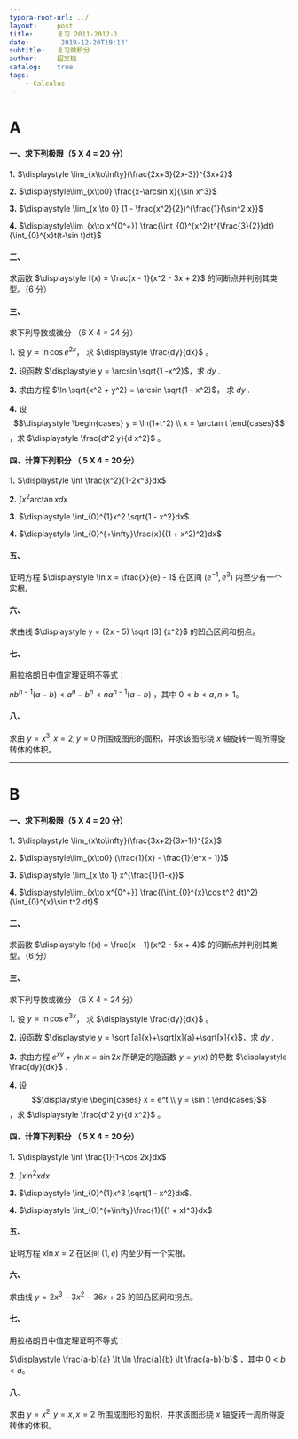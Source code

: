 ```yaml
---
typora-root-url: ../
layout:     post
title:      复习 2011-2012-1
date:       '2019-12-20T19:13'
subtitle:   复习微积分
author:     招文桃
catalog:    true
tags:
    - Calculus
---
```


# A

#### 一、求下列极限（5 X 4 = 20 分）

**1.**  $\displaystyle \lim_{x\to\infty}(\frac{2x+3}{2x-3})^{3x+2}$

**2.**  $\displaystyle\lim_{x\to0} \frac{x-\arcsin x}{\sin x^3}$

**3.**  $\displaystyle \lim_{x \to 0} (1 - \frac{x^2}{2})^{\frac{1}{\sin^2 x}}$

**4.**  $\displaystyle\lim_{x\to x^{0^+}} \frac{\int_{0}^{x^2}t^{\frac{3}{2}}dt}{\int_{0}^{x}t(t-\sin t)dt}$

<!--more-->

#### 二、

求函数 $\displaystyle f(x) = \frac{x - 1}{x^2 - 3x + 2}$ 的间断点并判别其类型。（6 分）

#### 三、

求下列导数或微分 （6 X 4 = 24 分）

**1.** 设 $\displaystyle y = \ln \cos e^{2x}$， 求 $\displaystyle \frac{dy}{dx}$ 。

**2.** 设函数 $\displaystyle  y = \arcsin \sqrt{1 -x^2}$，求 $dy$ .

**3.** 求由方程 $\ln \sqrt{x^2 + y^2} = \arcsin \sqrt{1 - x^2}$， 求 $dy$ .

**4.** 设 $$\displaystyle \begin{cases} y = \ln(1+t^2) \\ x = \arctan t \end{cases}$$，求 $\displaystyle \frac{d^2 y}{d x^2}$ 。

#### 四、计算下列积分 （ 5 X 4 = 20 分）

**1.**  $\displaystyle \int \frac{x^2}{1-2x^3}dx$ 

**2.** $\displaystyle\int x^2 \arctan x dx$ 

**3.** $\displaystyle \int_{0}^{1}x^2 \sqrt{1 - x^2}dx$.

**4.** $\displaystyle \int_{0}^{+\infty}\frac{x}{(1 + x^2)^2}dx$ 

#### 五、 

证明方程 $\displaystyle \ln x = \frac{x}{e} - 1$ 在区间 $(e^{-1}, e^3)$ 内至少有一个实根。

#### 六、

求曲线 $\displaystyle y = (2x - 5) \sqrt [3] {x^2}$ 的凹凸区间和拐点。

#### 七、

用拉格朗日中值定理证明不等式：

$nb^{n-1}(a-b) \lt a^n - b^n \lt na^{n-1}(a - b)$ ，其中 $0 \lt b \lt a, n \gt 1$。

#### 八、

求由 $y = x^3, x = 2, y = 0$ 所围成图形的面积，并求该图形绕 $x$ 轴旋转一周所得旋转体的体积。

---

# B

#### 一、求下列极限（5 X 4 = 20 分）

**1.**  $\displaystyle \lim_{x\to\infty}(\frac{3x+2}{3x-1})^{2x}$

**2.**  $\displaystyle\lim_{x\to0} (\frac{1}{x} - \frac{1}{e^x - 1})$

**3.**  $\displaystyle \lim_{x \to 1} x^{\frac{1}{1-x}}$

**4.**  $\displaystyle\lim_{x\to x^{0^+}} \frac{(\int_{0}^{x}\cos t^2 dt)^2}{\int_{0}^{x}\sin t^2 dt}$

<!--more-->

#### 二、

求函数 $\displaystyle f(x) = \frac{x - 1}{x^2 - 5x + 4}$ 的间断点并判别其类型。（6 分）

#### 三、

求下列导数或微分 （6 X 4 = 24 分）

**1.** 设 $\displaystyle y = \ln \cos e^{3x}$， 求 $\displaystyle \frac{dy}{dx}$ 。

**2.** 设函数 $\displaystyle  y = \sqrt [a]{x}+\sqrt[x]{a}+\sqrt[x]{x}$，求 $dy$ .

**3.** 求由方程 $e^{xy} + y\ln x = \sin 2x$ 所确定的隐函数 $y  = y(x)$ 的导数 $\displaystyle \frac{dy}{dx}$ .

**4.** 设 $$\displaystyle \begin{cases} x = e^t \\ y = \sin t \end{cases}$$，求 $\displaystyle \frac{d^2 y}{d x^2}$ 。

#### 四、计算下列积分 （ 5 X 4 = 20 分）

**1.**  $\displaystyle \int \frac{1}{1-\cos 2x}dx$ 

**2.** $\displaystyle\int x \ln^2 x dx$ 

**3.** $\displaystyle \int_{0}^{1}x^3 \sqrt{1 - x^2}dx$.

**4.** $\displaystyle \int_{0}^{+\infty}\frac{1}{(1 + x)^3}dx$ 

#### 五、 

证明方程 $\displaystyle x\ln x = 2$ 在区间 $(1, e)$ 内至少有一个实根。

#### 六、

求曲线 $\displaystyle y = 2x^3 - 3x^2 - 36x + 25$ 的凹凸区间和拐点。

#### 七、

用拉格朗日中值定理证明不等式：

$\displaystyle \frac{a-b}{a} \lt \ln \frac{a}{b} \lt \frac{a-b}{b}$ ，其中 $0 \lt b \lt a$。

#### 八、

求由 $y = x^2, y = x, x = 2$ 所围成图形的面积，并求该图形绕 $x$ 轴旋转一周所得旋转体的体积。
